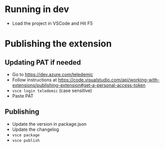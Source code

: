 # Running in dev
- Load the project in VSCode and Hit F5

# Publishing the extension
## Updating PAT if needed
- Go to https://dev.azure.com/teledemic
- Follow instructions at https://code.visualstudio.com/api/working-with-extensions/publishing-extension#get-a-personal-access-token
- `vsce login teledemic` (case sensitive)
- Paste PAT

## Publishing
- Update the version in package.json
- Update the changelog
- `vsce package`
- `vsce publish`